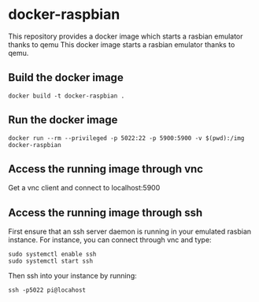 # docker-raspbian
This repository provides a docker image which starts a rasbian emulator thanks to qemu
This docker image starts a rasbian emulator thanks to qemu.

## Build the docker image
 
```
docker build -t docker-raspbian .
```

## Run the docker image

```
docker run --rm --privileged -p 5022:22 -p 5900:5900 -v $(pwd):/img docker-raspbian
```

## Access the running image through vnc

Get a vnc client and connect to localhost:5900

## Access the running image through ssh

First ensure that an ssh server daemon is running in your emulated rasbian instance.
For instance, you can connect through vnc and type:

```
sudo systemctl enable ssh
sudo systemctl start ssh
```

Then ssh into your instance by running:

```
ssh -p5022 pi@locahost
```
